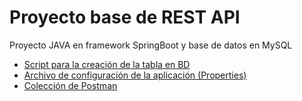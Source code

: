 # Proyecto base de REST API

Proyecto JAVA en framework SpringBoot y base de datos en MySQL

* [Script para la creación de la tabla en BD](https://github.com/anamudc/basic/blob/master/sql/database.sql)
* [Archivo de configuración de la aplicación (Properties)](https://github.com/anamudc/basic/blob/master/src/main/resources/application.properties)
* [Colección de Postman](https://www.getpostman.com/collections/3d066e18ba290a006df6)


